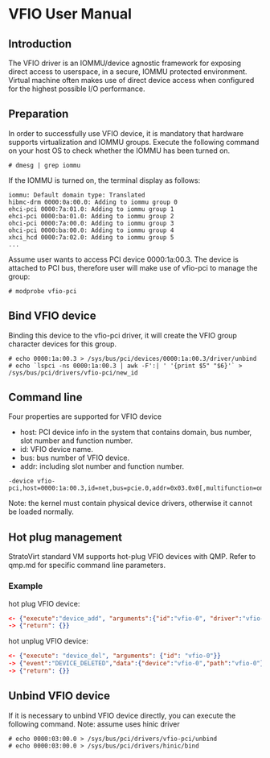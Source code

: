 # VFIO User Manual

## Introduction

The VFIO driver is an IOMMU/device agnostic framework for exposing direct access to userspace, in a secure, 
IOMMU protected environment. Virtual machine often makes use of direct device access when configured for the highest 
possible I/O performance.

## Preparation

In order to successfully use VFIO device, it is mandatory that hardware supports virtualization and IOMMU groups. 
Execute the following command on your host OS to check whether the IOMMU has been turned on.
```shell
# dmesg | grep iommu
```
If the IOMMU is turned on, the terminal display as follows:
```shell
iommu: Default domain type: Translated
hibmc-drm 0000:0a:00.0: Adding to iommu group 0
ehci-pci 0000:7a:01.0: Adding to iommu group 1
ehci-pci 0000:ba:01.0: Adding to iommu group 2
ohci-pci 0000:7a:00.0: Adding to iommu group 3
ohci-pci 0000:ba:00.0: Adding to iommu group 4
xhci_hcd 0000:7a:02.0: Adding to iommu group 5
...
```
Assume user wants to access PCI device 0000:1a:00.3.
The device is attached to PCI bus, therefore user will make use of vfio-pci to manage the group:
```shell
# modprobe vfio-pci
```

## Bind VFIO device

Binding this device to the vfio-pci driver, it will create the VFIO group character devices for this group.
```shell
# echo 0000:1a:00.3 > /sys/bus/pci/devices/0000:1a:00.3/driver/unbind
# echo `lspci -ns 0000:1a:00.3 | awk -F':| ' '{print $5" "$6}'` > /sys/bus/pci/drivers/vfio-pci/new_id
```

## Command line

Four properties are supported for VFIO device
* host: PCI device info in the system that contains domain, bus number, slot number and function number.
* id: VFIO device name.
* bus: bus number of VFIO device.
* addr: including slot number and function number.
```shell
-device vfio-pci,host=0000:1a:00.3,id=net,bus=pcie.0,addr=0x03.0x0[,multifunction=on]
```
Note: the kernel must contain physical device drivers, otherwise it cannot be loaded normally.

## Hot plug management

StratoVirt standard VM supports hot-plug VFIO devices with QMP.
Refer to qmp.md for specific command line parameters.

### Example

hot plug VFIO device:
```json
<- {"execute":"device_add", "arguments":{"id":"vfio-0", "driver":"vfio-pci", "bus": "pcie.1", "addr":"0x0", "host": "0000:1a:00.3"}}
-> {"return": {}}
```
hot unplug VFIO device:
```json
<- {"execute": "device_del", "arguments": {"id": "vfio-0"}}
-> {"event":"DEVICE_DELETED","data":{"device":"vfio-0","path":"vfio-0"},"timestamp":{"seconds":1614310541,"microseconds":554250}}
-> {"return": {}}
```

## Unbind VFIO device

If it is necessary to unbind VFIO device directly, you can execute the following command.
Note: assume uses hinic driver
```shell
# echo 0000:03:00.0 > /sys/bus/pci/drivers/vfio-pci/unbind
# echo 0000:03:00.0 > /sys/bus/pci/drivers/hinic/bind
```
